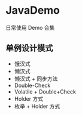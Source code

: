 # JavaDemo
日常使用 Demo 合集

## 单例设计模式
* 饿汉式
* 懒汉式
* 懒汉式 + 同步方法
* Double-Check
* Volatile + Double+Check
* Holder 方式
* 枚举 + Holder 方式
